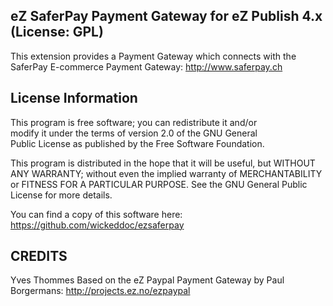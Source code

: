eZ SaferPay Payment Gateway for eZ Publish 4.x (License: GPL)
-------------------------------------------------------------

This extension provides a Payment Gateway which connects with
the SaferPay E-commerce Payment Gateway: http://www.saferpay.ch


License Information
-------------------

This program is free software; you can redistribute it and/or  
modify it under the terms of version 2.0  of the GNU General  
Public License as published by the Free Software Foundation.  

This program is distributed in the hope that it will be useful, 
but WITHOUT ANY WARRANTY; without even the implied warranty of 
MERCHANTABILITY or FITNESS FOR A PARTICULAR PURPOSE. See the 
GNU General Public License for more details.

You can find a copy of this software here: https://github.com/wickeddoc/ezsaferpay


CREDITS
-------

Yves Thommes
Based on the eZ Paypal Payment Gateway by Paul Borgermans: http://projects.ez.no/ezpaypal
